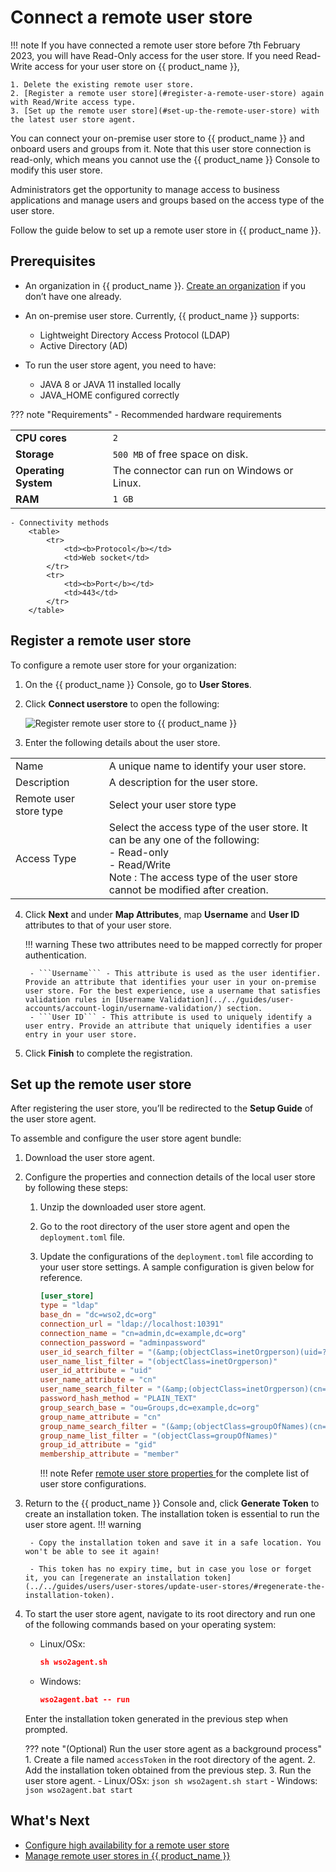 # Connect a remote user store
!!! note
    If you have connected a remote user store before 7th February 2023, you will have Read-Only access for the user store.
    If you need Read-Write access for your user store on {{ product_name }},
    
    1. Delete the existing remote user store.
    2. [Register a remote user store](#register-a-remote-user-store) again with Read/Write access type.
    3. [Set up the remote user store](#set-up-the-remote-user-store) with the latest user store agent.

You can connect your on-premise user store to {{ product_name }} and onboard users and groups from it. Note that this user store connection is read-only, which means you cannot use the {{ product_name }} Console to modify this user store.

Administrators get the opportunity to manage access to business applications and manage users and groups based on the access type of the user store.

Follow the guide below to set up a remote user store in {{ product_name }}.

## Prerequisites
- An organization in {{ product_name }}.
[Create an organization](../../guides/organization-management/manage-organizations/#create-a-new-organization) if you don’t have one already.


- An on-premise user store. Currently, {{ product_name }} supports:
  - Lightweight Directory Access Protocol (LDAP)
  - Active Directory (AD)

- To run the user store agent, you need to have:
  - JAVA 8 or JAVA 11 installed locally
  - JAVA_HOME configured correctly

??? note "Requirements"
    - Recommended hardware requirements
        <table>
            <tr>
                <td><b>CPU cores</b></td>
                <td><code>2</code></td>
            </tr>
            <tr>
                <td><b>Storage</b></td>
                <td><code>500 MB</code> of free space on disk.</td>
            </tr>
            <tr>
                <td><b>Operating System</b></td>
                <td>The connector can run on Windows or Linux.</td>
            </tr>
            <tr>
                <td><b>RAM</b></td>
                <td><code>1 GB</code></td>
            </tr>
        </table>

    - Connectivity methods
        <table>
            <tr>
                <td><b>Protocol</b></td>
                <td>Web socket</td>
            </tr>
            <tr>
                <td><b>Port</b></td>
                <td>443</td>
            </tr>
        </table>

## Register a remote user store
To configure a remote user store for your organization:

1. On the {{ product_name }} Console, go to **User Stores**.
2. Click **Connect userstore** to open the following:

   ![Register remote user store to {{ product_name }}](../../../assets/img/guides/user-stores/register-user-store.png)

3. Enter the following details about the user store.
<table>
    <tr>
        <td>Name</td>
        <td>A unique name to identify your user store.</td>
    </tr>
    <tr>
        <td>Description</td>
        <td>A description for the user store.</td>
    </tr>
    <tr>
        <td>Remote user store type</td>
        <td>Select your user store type</td>
    </tr>
    <tr>
        <td>Access Type</td>
        <td>
          Select the access type of the user store. It can be any one of the following: <br> - Read-only
          <br> - Read/Write <br> Note : The access type of the user store cannot be modified after creation.
       </td>
    </tr>
</table>


4. Click **Next** and under **Map Attributes**, map **Username** and **User ID** attributes to that of your user store.

    !!! warning
        These two attributes need to be mapped correctly for proper authentication.
        
        - ```Username``` - This attribute is used as the user identifier. Provide an attribute that identifies your user in your on-premise user store. For the best experience, use a username that satisfies validation rules in [Username Validation](../../guides/user-accounts/account-login/username-validation/) section.
        - ```User ID``` - This attribute is used to uniquely identify a user entry. Provide an attribute that uniquely identifies a user entry in your user store.

5. Click **Finish** to complete the registration.

## Set up the remote user store

After registering the user store, you’ll be redirected to the **Setup Guide** of the user store agent.

To assemble and configure the user store agent bundle:

1. Download the user store agent.

2. Configure the properties and connection details of the local user store by following these steps:

    1. Unzip the downloaded user store agent.
    2. Go to the root directory of the user store agent and open the `deployment.toml` file.
    3. Update the configurations of the `deployment.toml` file according to your user store settings. A sample configuration is given below for reference.

        ```conf 
        [user_store]
        type = "ldap"
        base_dn = "dc=wso2,dc=org"
        connection_url = "ldap://localhost:10391"
        connection_name = "cn=admin,dc=example,dc=org"
        connection_password = "adminpassword"
        user_id_search_filter = "(&amp;(objectClass=inetOrgperson)(uid=?))"
        user_name_list_filter = "(objectClass=inetOrgperson)"
        user_id_attribute = "uid"
        user_name_attribute = "cn"
        user_name_search_filter = "(&amp;(objectClass=inetOrgperson)(cn=?))"
        password_hash_method = "PLAIN_TEXT"
        group_search_base = "ou=Groups,dc=example,dc=org"
        group_name_attribute = "cn"
        group_name_search_filter = "(&amp;(objectClass=groupOfNames)(cn=?))"
        group_name_list_filter = "(objectClass=groupOfNames)"
        group_id_attribute = "gid"
        membership_attribute = "member"
        ```
        
        !!! note
            Refer [ remote user store          properties ](../../references/remote-user-store/remote-user-store-properties/) for the complete list of user store configurations.

3. Return to the {{ product_name }} Console and, click **Generate Token** to create an installation token. The installation token is essential to run the user store agent.
    !!! warning

        - Copy the installation token and save it in a safe location. You won't be able to see it again!

        - This token has no expiry time, but in case you lose or forget it, you can [regenerate an installation token](../../guides/users/user-stores/update-user-stores/#regenerate-the-installation-token).

4. To start the user store agent, navigate to its root directory and run one of the following commands based on your operating system:
    - Linux/OSx:
        ``` json 
        sh wso2agent.sh
        ```
    - Windows:
        ``` json 
        wso2agent.bat -- run
        ```
    Enter the installation token generated in the previous step when prompted.


    ??? note "(Optional) Run the user store agent as a background process"
        1. Create a file named `accessToken` in the root directory of the agent.
        2. Add the installation token obtained from the previous step.
        3. Run the user store agent.
            - Linux/OSx:
                ``` json
                sh wso2agent.sh start
                ```
            - Windows:
                ``` json
                wso2agent.bat start
                ```

## What's Next
- [Configure high availability for a remote user store](../../guides/users/user-stores/configure-high-availability/)
- [Manage remote user stores in {{ product_name }}](../../guides/users/user-stores/update-user-stores/)
